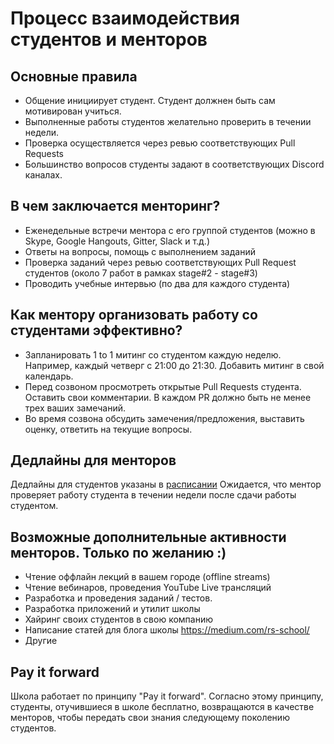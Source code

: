 # Процесс взаимодействия студентов и менторов

## Основные правила
- Общение инициирует студент. Студент должнен быть сам мотивирован учиться. 
- Выполненные работы студентов желательно проверить в течении недели.
- Проверка осуществляется через ревью соответствующих Pull Requests
- Большинство вопросов студенты задают в соответствующих Discord каналах.

## В чем заключается менторинг?
- Еженедельные встречи ментора c его группой студентов (можно в Skype, Google Hangouts, Gitter, Slack и т.д.)
- Ответы на вопросы, помощь с выполнением заданий
- Проверка заданий через ревью соответствующих Pull Request студентов (около 7 работ в рамках stage#2 - stage#3)
- Проводить учебные интервью (по два для каждого студента)

## Как ментору организовать работу со студентами эффективно?
- Запланировать 1 to 1 митинг со студентом каждую неделю. Например, каждый четверг с 21:00 до 21:30. Добавить митинг в свой календарь.
- Перед созвоном просмотреть открытые Pull Requests студента. Оставить свои комментарии. В каждом PR должно быть не менее трех ваших замечаний. 
- Во время созвона обсудить замечения/предложения, выставить оценку, ответить на текущие вопросы. 

## Дедлайны для менторов 
Дедлайны для студентов указаны в [расписании](https://docs.google.com/spreadsheets/d/1oM2O8DtjC0HodB3j7hcIResaWBw8P18tXkOl1ymelvE/edit#gid=1509181302)
Ожидается, что ментор проверяет работу студента в течении недели после сдачи работы студентом.

## Возможные дополнительные активности менторов. Только по желанию :)
- Чтение оффлайн лекций в вашем городе (offline streams)
- Чтение вебинаров, проведения YouTube Live трансляций
- Разработка и проведения заданий / тестов.
- Разработка приложений и утилит школы
- Хайринг своих студентов в свою компанию
- Написание статей для блога школы https://medium.com/rs-school/
- Другие

## Pay it forward
Школа работает по принципу "Pay it forward". Согласно этому принципу, студенты, отучившиеся в школе бесплатно, возвращаются в качестве менторов, чтобы передать свои знания следующему поколению студентов.
